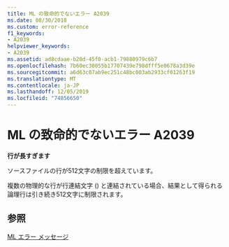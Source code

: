 ```yaml
---
title: ML の致命的でないエラー A2039
ms.date: 08/30/2018
ms.custom: error-reference
f1_keywords:
- A2039
helpviewer_keywords:
- A2039
ms.assetid: ad8cdaae-b20d-45f0-acb1-79880979c6b7
ms.openlocfilehash: 7b60ec30055b17707439e798dfff5e0678a3d39e
ms.sourcegitcommit: a6d63c07ab9ec251c48bc003ab2933cf01263f19
ms.translationtype: MT
ms.contentlocale: ja-JP
ms.lasthandoff: 12/05/2019
ms.locfileid: "74856650"
---
```

# <a name="ml-nonfatal-error-a2039"></a>ML の致命的でないエラー A2039

**行が長すぎます**

ソースファイルの行が512文字の制限を超えています。

複数の物理的な行が行連結文字 (\) と連結されている場合、結果として得られる論理行は引き続き512文字に制限されます。

## <a name="see-also"></a>参照

[ML エラー メッセージ](../../assembler/masm/ml-error-messages.md)<br/>
